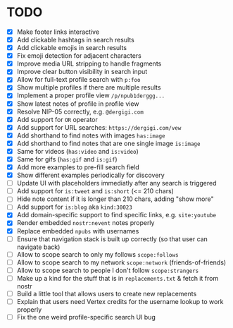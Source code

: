 # TODO

- [x] Make footer links interactive
- [x] Add clickable hashtags in search results
- [x] Add clickable emojis in search results
- [x] Fix emoji detection for adjacent characters
- [x] Improve media URL stripping to handle fragments
- [x] Improve clear button visibility in search input
- [x] Allow for full-text profile search with `p:foo`
- [x] Show multiple profiles if there are multiple results
- [x] Implement a proper profile view `/p/npub1derggg...`
- [x] Show latest notes of profile in profile view
- [x] Resolve NIP-05 correctly, e.g. `@dergigi.com`
- [x] Add support for `OR` operator
- [x] Add support for URL searches: `https://dergigi.com/vew`
- [x] Add shorthand to find notes with images `has:image`
- [x] Add shorthand to find notes that are one single image `is:image`
- [x] Same for videos (`has:video` and `is:video`)
- [x] Same for gifs (`has:gif` and `is:gif`)
- [x] Add more examples to pre-fill search field
- [x] Show different examples periodically for discovery
- [ ] Update UI with placeholders immediatly after any search is triggered
- [ ] Add support for `is:tweet` and `is:short` (<= 210 chars)
- [ ] Hide note content if it is longer than 210 chars, adding "show more"
- [ ] Add support for `is:blog` aka `kind:30023`
- [x] Add domain-specific support to find specific links, e.g. `site:youtube`
- [x] Render embedded `nostr:nevent` notes properly
- [x] Replace embedded `npubs` with usernames
- [ ] Ensure that navigation stack is built up correctly (so that user can navigate back)
- [ ] Allow to scope search to only my follows `scope:follows`
- [ ] Allow to scope search to my network `scope:network` (friends-of-friends)
- [ ] Allow to scope search to people I don't follow `scope:strangers`
- [ ] Make up a kind for the stuff that is in `replacements.txt` & fetch it from nostr
- [ ] Build a little tool that allows users to create new replacements
- [ ] Explain that users need Vertex credits for the username lookup to work properly
- [ ] Fix the one weird profile-specific search UI bug
